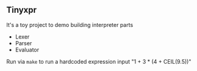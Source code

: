 ## Tinyxpr

It's a toy project to demo building interpreter parts
- Lexer
- Parser
- Evaluator

Run via `make` to run a hardcoded expression input "1 + 3 * (4 + CEIL(9.5))"